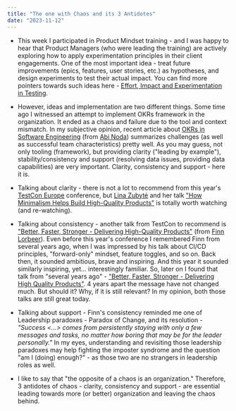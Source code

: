 ```yaml
---
title: "The one with Chaos and its 3 Antidotes"
date: "2023-11-12"
---
```


- This week I participated in Product Mindset training - and I was happy to hear that Product Managers (who were leading the training) are actively exploring how to apply experimentation principles in their client engagements. One of the most important idea - treat future improvements (epics, features, user stories, etc.) as hypotheses, and design experiments to test their actual impact. You can find more pointers towards such ideas here - [Effort, Impact and Experimentation in Testing](/effort-impact-and-experimentation-in-testing/).

- However, ideas and implementation are two different things. Some time ago I witnessed an attempt to implement OKRs framework in the organization. It ended as a chaos and failure due to the tool and context mismatch. In my subjective opinion, recent article about [OKRs in Software Engineering](https://www.linkedin.com/pulse/okrs-software-engineering-abi-noda-enqdc/) (from [Abi Noda](https://www.linkedin.com/in/abinoda/)) summarizes challenges (as well as successful team characteristics) pretty well. As you may guess, not only tooling (framework), but providing clarity ("leading by example"), stability/consistency and support (resolving data issues, providing data capabilities) are very important. Clarity, consistency and support - here it is.

- Talking about clarity - there is not a lot to recommend from this year's [TestCon Europe](https://testcon.lt/) conference, but [Lina Zubytė](https://www.linkedin.com/in/linazubyte/) and her talk ["How Minimalism Helps Build High-Quality Products"](https://www.youtube.com/watch?v=xlmLNz6N1uQ&list=PLqYhGsQ9iSEqxGQg10eEaivdO3F3vsgqc) is totally worth watching (and re-watching).

- Talking about consistency - another talk from TestCon to recommend is ["Better, Faster, Stronger - Delivering High-Quality Products"](https://www.youtube.com/watch?v=jdhFRVtHnPY) (from [Finn Lorbeer](https://www.linkedin.com/in/lorbeer/)). Even before this year's conference I remembered Finn from several years ago, when I was impressed by his talk about CI/CD principles, "forward-only" mindset, feature toggles, and so on. Back then, it sounded ambitious, brave and inspiring. And this year it sounded similarly inspiring, yet... interestingly familiar. So, later on I found that talk from "several years ago" - ["Better, Faster, Stronger - Delivering High Quality Products"](https://www.youtube.com/watch?v=nh-972LL0rU). 4 years apart the message have not changed much. But should it? Why, if it is still relevant? In my opinion, both those talks are still great today.

- Talking about support - Finn's consistency reminded me one of Leadership paradoxes - Paradox of Change, and its resolution - _"Success <...> comes from persistently staying with only a few messages and tasks, no matter how boring that may be for the leader personally."_ In my eyes, understanding and revisiting those leadership paradoxes may help fighting the imposter syndrome and the question "am I (doing) enough?" - as those two are no strangers in leadership roles as well.

- I like to say that "the opposite of a chaos is an organization." Therefore, 3 antidotes of chaos - clarity, consistency and support - are essential leading towards more (or better) organization and leaving the chaos behind.
